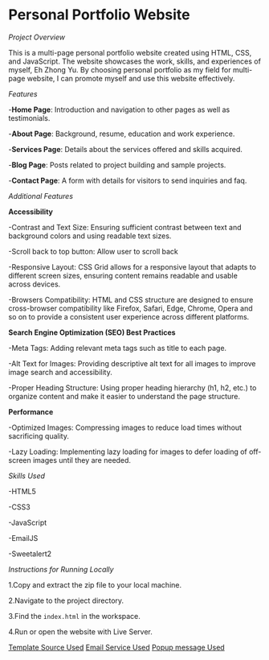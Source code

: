 # Personal Portfolio Website


*Project Overview*

This is a multi-page personal portfolio website created using HTML, CSS, and JavaScript. The website showcases the work, skills, and experiences of myself, Eh Zhong Yu. By choosing personal portfolio as my field for multi-page website, I can promote myself and use this website effectively.


*Features*

-**Home Page**: Introduction and navigation to other pages as well as testimonials.

-**About Page**: Background, resume, education and work experience.

-**Services Page**: Details about the services offered and skills acquired.

-**Blog Page**: Posts related to project building and sample projects.

-**Contact Page**: A form with details for visitors to send inquiries and faq.


*Additional Features*

**Accessibility**

-Contrast and Text Size: Ensuring sufficient contrast between text and background colors and using readable text sizes.

-Scroll back to top button: Allow user to scroll back

-Responsive Layout: CSS Grid allows for a responsive layout that adapts to different screen sizes, ensuring content remains readable and usable across devices.

-Browsers Compatibility: HTML and CSS structure are designed to ensure cross-browser compatibility like Firefox, Safari, Edge, Chrome, Opera and so on to provide a consistent user experience across different platforms.


**Search Engine Optimization (SEO) Best Practices**

-Meta Tags: Adding relevant meta tags such as title to each page.

-Alt Text for Images: Providing descriptive alt text for all images to improve image search and accessibility.

-Proper Heading Structure: Using proper heading hierarchy (h1, h2, etc.) to organize content and make it easier to understand the page structure.

**Performance**

-Optimized Images: Compressing images to reduce load times without sacrificing quality.

-Lazy Loading: Implementing lazy loading for images to defer loading of off-screen images until they are needed.


*Skills Used*

-HTML5

-CSS3

-JavaScript

-EmailJS

-Sweetalert2


*Instructions for Running Locally*

1.Copy and extract the zip file to your local machine.

2.Navigate to the project directory.

3.Find the `index.html` in the workspace.

4.Run or open the website with Live Server.


[Template Source Used](https://www.youtube.com/watch?v=FvI6Hm7qD3M&list=PLMNhwMMnPnGo7HhHNECPCCgCRnPtubskM&index=14)
[Email Service Used](https://www.emailjs.com/)
[Popup message Used](https://sweetalert2.github.io/)
